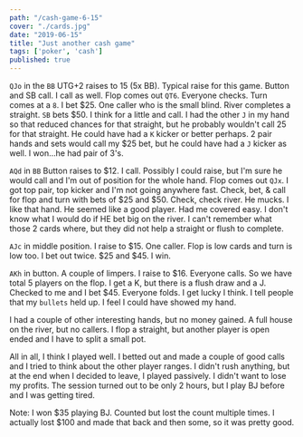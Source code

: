 ```yaml
---
path: "/cash-game-6-15"
cover: "./cards.jpg"
date: "2019-06-15"
title: "Just another cash game"
tags: ['poker', 'cash']
published: true
---
```


`QJo` in the `BB`
UTG+2 raises to 15 (5x BB).  Typical raise for this game.  Button and SB call. I call as well.
Flop comes out `QT6`.  Everyone checks.  Turn comes at a `8`.  I bet $25.  One caller
who is the small blind.  River completes a straight.  `SB` bets $50.  I think for a little
and call.  I had the other `J` in my hand so that reduced chances for that straight, but he
probably wouldn't call 25 for that straight.  He could have had a `K` kicker or better perhaps.
2 pair hands and sets would call my $25 bet, but he could have had a `J` kicker as well.
I won...he had pair of 3's.

`AQd` in `BB`
Button raises to $12.  I call.  Possibly I could raise, but I'm sure he would call and I'm out of position for the whole hand.
Flop comes out `QJx`.  I got top pair, top kicker and I'm not going anywhere fast.  Check, bet, & call for flop and turn with bets
of $25 and $50.  Check, check river.  He mucks.  I like that hand.
He seemed like a good player.  Had me covered easy.  I don't know what I would do if HE bet big on the river.  I can't remember what those 2 cards where, but they did not help a straight or flush to complete.

`AJc` in middle position.
I raise to $15. One caller. Flop is low cards and turn is low too.
I bet out twice.  $25 and $45.  I win.

`AKh` in button.
A couple of limpers.  I raise to $16.  Everyone calls.  So we have total 5 players on the flop. I get a K, but there is a flush draw and a J.  Checked to me and I bet $45.  Everyone folds. I get lucky I think.  I tell people that my `bullets` held up.  I feel I could have showed my hand.

I had a couple of other interesting hands, but no money gained.  A full house on the river, but no callers.  I flop a straight, but another player is open ended and I have to split a small pot.

All in all, I think I played well. I betted out and made a couple of good calls and I tried to think about the other player ranges.
I didn't rush anything, but at the end when I decided to leave, I played passively.  I didn't want to lose my profits.  The session turned out to be only 2 hours, but I play BJ before and I was getting tired.

Note:  I won $35 playing BJ. Counted but lost the count multiple times.  I actually lost $100 and made that back and then some, so it was pretty good.